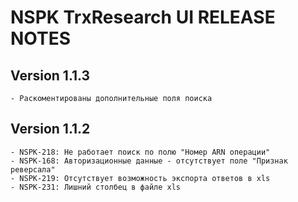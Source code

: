 NSPK TrxResearch UI RELEASE NOTES
===============

Version 1.1.3
------------
    - Раскоментированы дополнительные поля поиска

Version 1.1.2
------------
    - NSPK-218: Не работает поиск по полю "Номер ARN операции"
    - NSPK-168: Авторизационные данные - отсутствует поле "Признак реверсала"
    - NSPK-219: Отсутствует возможность экспорта ответов в xls
    - NSPK-231: Лишний столбец в файле xls